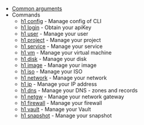 * [Common arguments](common-arguments.md)
* Commands
  * [h1 config](config.md) - Manage config of CLI
  * [h1 login](login.md) - Obtain your apiKey
  * [h1 user](user.md) - Manage your user
  * [h1 project](project.md) - Manage your project
  * [h1 service](service.md) - Manage your service
  * [h1 vm](vm.md) - Manage your virtual machine
  * [h1 disk](disk.md) - Manage your disk
  * [h1 image](image.md) - Manage your image
  * [h1 iso](iso.md) - Manage your ISO
  * [h1 network](network.md) - Manage your network
  * [h1 ip](ip.md) - Manage your IP address
  * [h1 dns](dns.md) - Manage your DNS - zones and records
  * [h1 netgw](netgw.md) - Manage your network gateway
  * [h1 firewall](firewall.md) - Manage your firewall
  * [h1 vault](vault.md) - Manage your Vault
  * [h1 snapshot](snapshot.md) - Manage your snapshot
